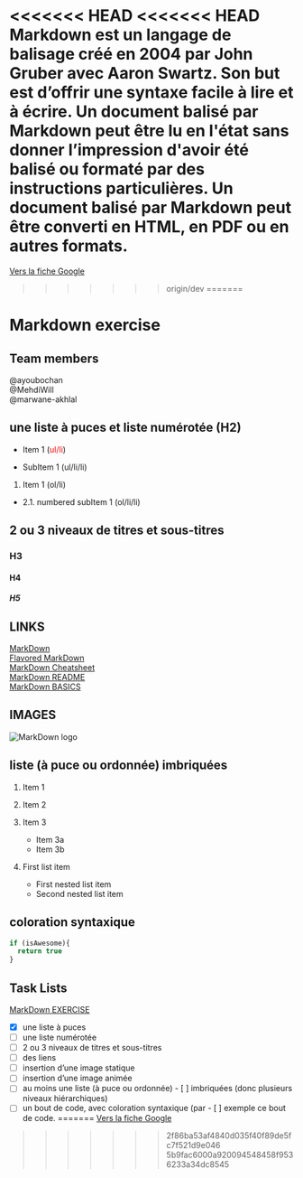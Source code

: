 <<<<<<< HEAD
<<<<<<< HEAD
Markdown est un langage de balisage créé en 2004 par John Gruber avec Aaron Swartz. Son but est d’offrir une syntaxe facile à lire et à écrire. Un document balisé par Markdown peut être lu en l'état sans donner l’impression d'avoir été balisé ou formaté par des instructions particulières. 
Un document balisé par Markdown peut être converti en HTML, en PDF ou en autres formats.
=======
[Vers la fiche Google](google.md)
>>>>>>> origin/dev
=======
# Markdown exercise
## Team members
@ayoubochan  
@MehdiWill  
@marwane-akhlal  


## une liste à puces et liste numérotée (H2)
* Item 1 (<span style=" color: red ">ul/li</span>)
- SubItem 1 (ul/li/li)
1. Item 1 (ol/li)
- 2.1. numbered subItem 1 (ol/li/li)

## 2 ou 3 niveaux de titres et sous-titres
### H3
#### H4
##### H5

## LINKS
[MarkDown](https://guides.github.com/features/mastering-markdown/)  
[Flavored MarkDown](https://github.github.com/gfm/#what-is-github-flavored-markdown-)  
[MarkDown Cheatsheet](https://github.com/adam-p/markdown-here/wiki/Markdown-Cheatsheet)  
[MarkDown README](https://medium.com/becode/comment-faire-un-readme-sur-github-cc11f3df606a)  
[MarkDown BASICS](https://help.github.com/en/articles/basic-writing-and-formatting-syntax)  



## IMAGES
![MarkDown logo](https://upload.wikimedia.org/wikipedia/commons/thumb/4/48/Markdown-mark.svg/1280px-Markdown-mark.svg.png)  

## liste (à puce ou ordonnée) imbriquées
1. Item 1
2. Item 2
3. Item 3
	* Item 3a
	* Item 3b

1. First list item
    - First nested list item
    - Second nested list item

## coloration syntaxique

```javascript
if (isAwesome){
  return true
}
```

## Task Lists

[MarkDown EXERCISE](https://github.com/becodeorg/BXL-Lovelace-4.14/blob/master/parcours/01-La-prairie/exercice-markdown.md)  


- [X] une liste à puces
- [ ] une liste numérotée
- [ ] 2 ou 3 niveaux de titres et sous-titres
- [ ] des liens
- [ ] insertion d’une image statique
- [ ] insertion d’une image animée
- [ ] au moins une liste (à puce ou ordonnée) - [ ] imbriquées (donc plusieurs niveaux hiérarchiques)
- [ ] un bout de code, avec coloration syntaxique (par - [ ] exemple ce bout de code.
=======
[Vers la fiche Google](google.md)
>>>>>>> 2f86ba53af4840d035f40f89de5fc7f521d9e046
>>>>>>> 5b9fac6000a920094548458f9536233a34dc8545
